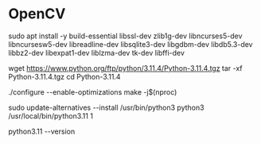 # OpenCV

sudo apt install -y build-essential libssl-dev zlib1g-dev libncurses5-dev \
libncursesw5-dev libreadline-dev libsqlite3-dev libgdbm-dev libdb5.3-dev \
libbz2-dev libexpat1-dev liblzma-dev tk-dev libffi-dev

wget https://www.python.org/ftp/python/3.11.4/Python-3.11.4.tgz
tar -xf Python-3.11.4.tgz
cd Python-3.11.4

./configure --enable-optimizations
make -j$(nproc)

sudo update-alternatives --install /usr/bin/python3 python3 /usr/local/bin/python3.11 1


python3.11 --version


